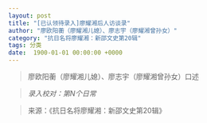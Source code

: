 ```yaml
---
layout: post
title: "[已认领待录入]廖耀湘后人访谈录"
author: "廖欧阳蘅（廖耀湘儿媳）、廖志宇（廖耀湘曾孙女）"
category: "抗日名将廖耀湘：新邵文史第20辑"
tags: 分类
date:  1900-01-01 00:00:00 +0000
---
```

> 廖欧阳蘅（廖耀湘儿媳）、廖志宇（廖耀湘曾孙女）口述


> *录入校对：第N个日常*

> 来源：《抗日名将廖耀湘：新邵文史第20辑》